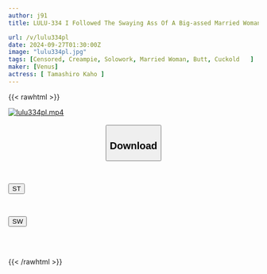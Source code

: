 ```yaml
---
author: j91
title: LULU-334 I Followed The Swaying Ass Of A Big-assed Married Woman Jogger Who Couldn't Hide Her Frustration While Running, And She Invited Me Into Her House Where Her Husband Was Sleeping, And I Had An Early Morning Creampie Affair With Her, Sweating And Riding On Top Of Her Young Dick. Kaho Tamaki

url: /v/lulu334pl
date: 2024-09-27T01:30:00Z
image: "lulu334pl.jpg"
tags: [Censored, Creampie, Solowork, Married Woman, Butt, Cuckold	]
maker: [Venus]
actress: [ Tamashiro Kaho ]
---
```



{{< rawhtml >}}

<div class="video" data-videoid="7B79JaKQ41CAq1w">
    <a href="javascript:;">
        <img src="/v/lulu334pl/lulu334pl.jpg" width="WIDTH" height="HEIGHT" alt="lulu334pl.mp4" loading="lazy">
    </a>
</div>

<script type="text/javascript" src="https://j91.asia/asset/on-demand-st.js"></script>

<br>
  <link rel="stylesheet" href="https://j91.asia/asset/bs5.css">
  
  <center>
  <button class="btn btn-primary" type="button" data-bs-toggle="collapse" data-bs-target=".multi-collapse" aria-expanded="false" aria-controls="multiCollapseExample1 multiCollapseExample2"><h2>Download</h2></button></center>
</p>
<div class="row">
  <div class="col">
    <div class="collapse multi-collapse" id="multiCollapseExample1">
      <div class="card card-body">
	      	      <br>
<div class="buttons">  
<p><a href="/v/lulu334pl/st.html" target="_blank"><button class="btn-hover color-3"><i class="fa fa-download"></i> ST</button></a></p></div>
    </div>
  </div>
</div>
  <div class="col">
    <div class="collapse multi-collapse" id="multiCollapseExample2">
      <div class="card card-body">
	      <br>
<div class="buttons">
<p><a href="/v/lulu334pl/sw.html" target="_blank"><button class="btn-hover color-2"><i class="fa fa-download"></i> SW</button></a></p></div>
<br><br>
      </div>
    </div>
  </div>
</div>

{{< /rawhtml >}}